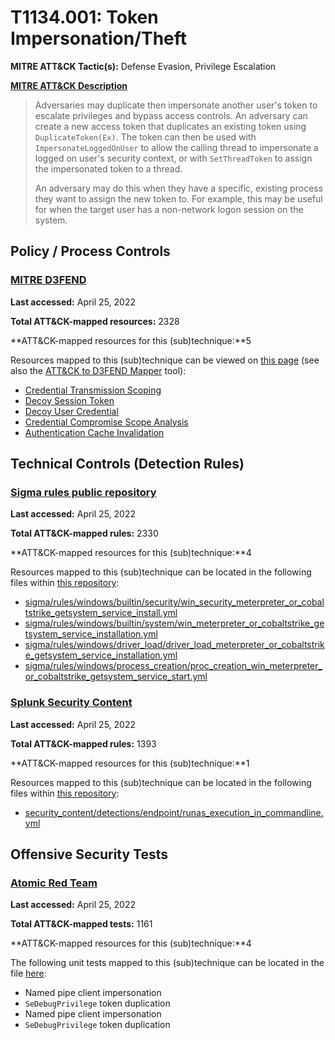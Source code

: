 # T1134.001: Token Impersonation/Theft
**MITRE ATT&CK Tactic(s):** Defense Evasion, Privilege Escalation

**[MITRE ATT&CK Description](https://attack.mitre.org/techniques/T1134/001)**
<blockquote>Adversaries may duplicate then impersonate another user's token to escalate privileges and bypass access controls. An adversary can create a new access token that duplicates an existing token using <code>DuplicateToken(Ex)</code>. The token can then be used with <code>ImpersonateLoggedOnUser</code> to allow the calling thread to impersonate a logged on user's security context, or with <code>SetThreadToken</code> to assign the impersonated token to a thread.

An adversary may do this when they have a specific, existing process they want to assign the new token to. For example, this may be useful for when the target user has a non-network logon session on the system.</blockquote>
## Policy / Process Controls
### [MITRE D3FEND](https://d3fend.mitre.org/)
**Last accessed:** April 25, 2022

**Total ATT&CK-mapped resources:** 2328

**ATT&CK-mapped resources for this (sub)technique:**5

Resources mapped to this (sub)technique can be viewed on [this page](https://d3fend.mitre.org/) (see also the [ATT&CK to D3FEND Mapper](https://d3fend.mitre.org/tools/attack-mapper) tool):

* [Credential Transmission Scoping](https://d3fend.mitre.org/techniques/d3f:CredentialTransmissionScoping)
* [Decoy Session Token](https://d3fend.mitre.org/techniques/d3f:DecoySessionToken)
* [Decoy User Credential](https://d3fend.mitre.org/techniques/d3f:DecoyUserCredential)
* [Credential Compromise Scope Analysis](https://d3fend.mitre.org/techniques/d3f:CredentialCompromiseScopeAnalysis)
* [Authentication Cache Invalidation](https://d3fend.mitre.org/techniques/d3f:AuthenticationCacheInvalidation)

## Technical Controls (Detection Rules)
### [Sigma rules public repository](https://github.com/SigmaHQ/sigma)
**Last accessed:** April 25, 2022

**Total ATT&CK-mapped rules:** 2330

**ATT&CK-mapped resources for this (sub)technique:**4

Resources mapped to this (sub)technique can be located in the following files within [this repository](https://github.com/SigmaHQ/sigma/tree/master/rules):

* [sigma/rules/windows/builtin/security/win_security_meterpreter_or_cobaltstrike_getsystem_service_install.yml](https://github.com/SigmaHQ/sigma/blob/master/rules/windows/builtin/security/win_security_meterpreter_or_cobaltstrike_getsystem_service_install.yml)
* [sigma/rules/windows/builtin/system/win_meterpreter_or_cobaltstrike_getsystem_service_installation.yml](https://github.com/SigmaHQ/sigma/blob/master/rules/windows/builtin/system/win_meterpreter_or_cobaltstrike_getsystem_service_installation.yml)
* [sigma/rules/windows/driver_load/driver_load_meterpreter_or_cobaltstrike_getsystem_service_installation.yml](https://github.com/SigmaHQ/sigma/blob/master/rules/windows/driver_load/driver_load_meterpreter_or_cobaltstrike_getsystem_service_installation.yml)
* [sigma/rules/windows/process_creation/proc_creation_win_meterpreter_or_cobaltstrike_getsystem_service_start.yml](https://github.com/SigmaHQ/sigma/blob/master/rules/windows/process_creation/proc_creation_win_meterpreter_or_cobaltstrike_getsystem_service_start.yml)

### [Splunk Security Content](https://github.com/splunk/security_content)
**Last accessed:** April 25, 2022

**Total ATT&CK-mapped rules:** 1393

**ATT&CK-mapped resources for this (sub)technique:**1

Resources mapped to this (sub)technique can be located in the following files within [this repository](https://github.com/splunk/security_content/tree/develop/detections):

* [security_content/detections/endpoint/runas_execution_in_commandline.yml](https://github.com/splunk/security_content/blob/develop/detections/endpoint/runas_execution_in_commandline.yml)


## Offensive Security Tests
### [Atomic Red Team](https://github.com/redcanaryco/atomic-red-team)
**Last accessed:** April 25, 2022

**Total ATT&CK-mapped tests:** 1161

**ATT&CK-mapped resources for this (sub)technique:**4

The following unit tests mapped to this (sub)technique can be located in the file [here](https://github.com/redcanaryco/atomic-red-team/tree/master/atomics/T1134.001/T1134.001.yaml):

* Named pipe client impersonation
* `SeDebugPrivilege` token duplication
* Named pipe client impersonation
* `SeDebugPrivilege` token duplication

